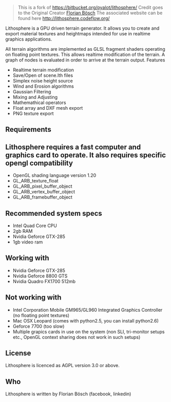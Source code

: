  > This is a fork of https://bitbucket.org/pyalot/lithosphere/
 > Credit goes to the Original Creator [Florian Bösch](https://github.com/pyalot)
 > The associated website can be found here http://lithosphere.codeflow.org/
  
Lithosphere is a GPU driven terrain generator. It allows you to create and export material textures and heightmaps intended for use in realtime graphics applications.

All terrain algorithms are implemented as GLSL fragment shaders operating on floating point textures. This allows realtime modification of the terrain. A graph of nodes is evaluated in order to arrive at the terrain output.
Features

 * Realtime terrain modification
 * Save/Open of scene.lth files
 * Simplex noise height source
 * Wind and Erosion algorithms
 * Gaussian Filtering
 * Mixing and Adjusting
 * Mathemathical operators
 * Float array and DXF mesh export
 * PNG texture export

## Requirements

## Lithosphere requires a fast computer and graphics card to operate. It also requires specific opengl compatibility

 * OpenGL shading language version 1.20
 * GL_ARB_texture_float
 * GL_ARB_pixel_buffer_object
 * GL_ARB_vertex_buffer_object
 * GL_ARB_framebuffer_object

## Recommended system specs

 * Intel Quad Core CPU
 * 2gb RAM
 * Nvidia Geforce GTX-285
 * 1gb video ram

## Working with

 * Nvidia Geforce GTX-285
 * Nvidia Geforce 8800 GTS
 * Nvidia Quadro FX1700 512mb

## Not working with

 * Intel Corporation Mobile GM965/GL960 Integrated Graphics Controller (no floating point textures)
 * Mac OSX Leopard (comes with python2.5, you can install python2.6)
 * Geforce 7700 (too slow)
 * Multiple grapics cards in use on the system (non SLI, tri-monitor setups etc., OpenGL context sharing does not work in such setups)

## License

Lithosphere is licenced as AGPL version 3.0 or above.

## Who

Lithosphere is written by Florian Bösch (facebook, linkedin)
